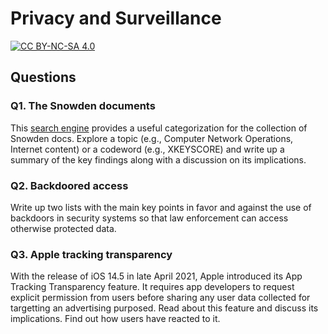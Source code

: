 # Privacy and Surveillance


[![CC BY-NC-SA 4.0][cc-by-nc-sa-shield]][cc-by-nc-sa]

[cc-by-nc-sa]: http://creativecommons.org/licenses/by-nc-sa/4.0/
[cc-by-nc-sa-shield]: https://img.shields.io/badge/License-CC%20BY--NC--SA%204.0-lightgrey.svg



## Questions

### Q1. The Snowden documents 
This [search engine](https://search.edwardsnowden.com) provides a useful categorization for the collection of Snowden docs. Explore a topic (e.g., Computer Network Operations, Internet content) or a codeword (e.g., XKEYSCORE) and write up a summary of the key findings along with a discussion on its implications.

### Q2. Backdoored access
Write up two lists with the main key points in favor and against the use of backdoors in security systems so that law enforcement can access otherwise protected data.

### Q3. Apple tracking transparency
With the release of iOS 14.5 in late April 2021, Apple introduced its App Tracking Transparency feature. It requires app developers to request explicit permission from users before sharing any user data collected for targetting an advertising purposed. Read about this feature and discuss its implications. Find out how users have reacted to it.
